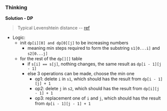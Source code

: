 ### Thinking
**Solution - DP**
> Typical Levenshtein distance -- [ref](https://en.wikipedia.org/wiki/Levenshtein_distance)

- Logic: 
  - init `dp[i][0] and dp[0][j]` to be increasing numbers
    - meaning min steps required to form the substring `s1[0...i]` and `s2[0...j]`
  - for the rest of the `dp[][]` table
    - if `s[i] == s[j]`, nothing changes, the same result as `dp[i - 1][j - 1]`
    - else 3 operations can be made, choose the min one
      - op1: delete `i` in `s1`, which should has the result from `dp[i - 1][j] + 1`
      - op2: delete `j` in `s2`, which should has the result from `dp[i][j - 1] + 1`
      - op3: replacement one of `i` and `j`, which should has the result from `dp[i - 1][j - 1] + 1`